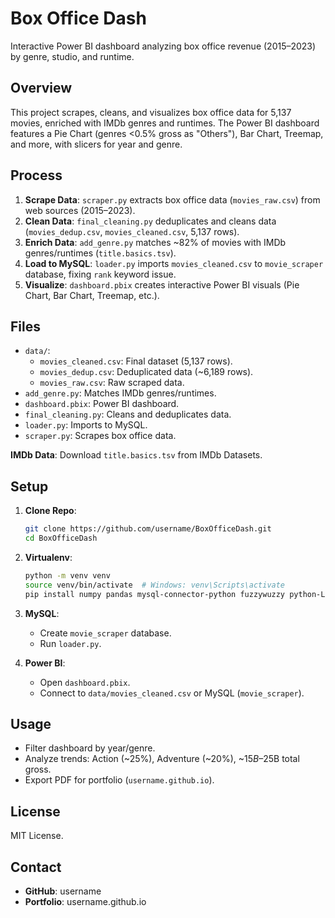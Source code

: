 # Box Office Dash

Interactive Power BI dashboard analyzing box office revenue (2015–2023) by genre, studio, and runtime.

## Overview

This project scrapes, cleans, and visualizes box office data for 5,137 movies, enriched with IMDb genres and runtimes. The Power BI dashboard features a Pie Chart (genres &lt;0.5% gross as "Others"), Bar Chart, Treemap, and more, with slicers for year and genre.

## Process

1. **Scrape Data**: `scraper.py` extracts box office data (`movies_raw.csv`) from web sources (2015–2023).
2. **Clean Data**: `final_cleaning.py` deduplicates and cleans data (`movies_dedup.csv`, `movies_cleaned.csv`, 5,137 rows).
3. **Enrich Data**: `add_genre.py` matches \~82% of movies with IMDb genres/runtimes (`title.basics.tsv`).
4. **Load to MySQL**: `loader.py` imports `movies_cleaned.csv` to `movie_scraper` database, fixing `rank` keyword issue.
5. **Visualize**: `dashboard.pbix` creates interactive Power BI visuals (Pie Chart, Bar Chart, Treemap, etc.).

## Files

- `data/`:
  - `movies_cleaned.csv`: Final dataset (5,137 rows).
  - `movies_dedup.csv`: Deduplicated data (\~6,189 rows).
  - `movies_raw.csv`: Raw scraped data.
- `add_genre.py`: Matches IMDb genres/runtimes.
- `dashboard.pbix`: Power BI dashboard.
- `final_cleaning.py`: Cleans and deduplicates data.
- `loader.py`: Imports to MySQL.
- `scraper.py`: Scrapes box office data.

**IMDb Data**: Download `title.basics.tsv` from IMDb Datasets.

## Setup

1. **Clone Repo**:

   ```bash
   git clone https://github.com/username/BoxOfficeDash.git
   cd BoxOfficeDash
   ```

2. **Virtualenv**:

   ```bash
   python -m venv venv
   source venv/bin/activate  # Windows: venv\Scripts\activate
   pip install numpy pandas mysql-connector-python fuzzywuzzy python-Levenshtein
   ```

3. **MySQL**:

   - Create `movie_scraper` database.
   - Run `loader.py`.

4. **Power BI**:

   - Open `dashboard.pbix`.
   - Connect to `data/movies_cleaned.csv` or MySQL (`movie_scraper`).

## Usage

- Filter dashboard by year/genre.
- Analyze trends: Action (\~25%), Adventure (\~20%), \~$15B–$25B total gross.
- Export PDF for portfolio (`username.github.io`).

## License

MIT License.

## Contact

- **GitHub**: username
- **Portfolio**: username.github.io